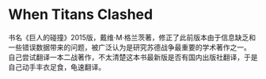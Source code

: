 # When Titans Clashed
书名《巨人的碰撞》2015版，戴维·M·格兰茨著，修正了此前版本由于信息缺乏和一些错误数据带来的问题，被广泛认为是研究苏德战争最重要的学术著作之一。
自己尝试翻译一本二战著作，不太清楚这本书最新版是否有国内出版社翻译，于是自己动手丰衣足食，龟速翻译。
